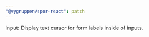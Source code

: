 ```yaml
---
"@vygruppen/spor-react": patch
---
```


Input: Display text cursor for form labels inside of inputs.
